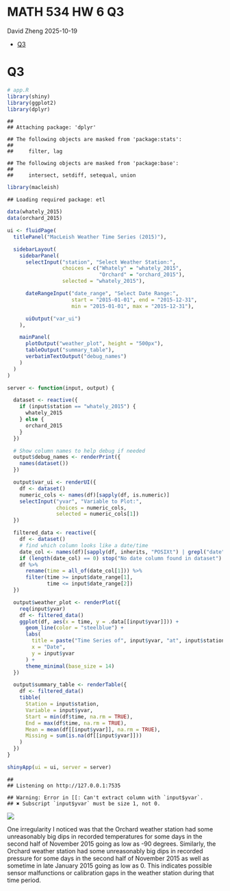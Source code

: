 MATH 534 HW 6 Q3
================
David Zheng
2025-10-19

- [Q3](#q3)

# Q3

``` r
# app.R
library(shiny)
library(ggplot2)
library(dplyr)
```

    ## 
    ## Attaching package: 'dplyr'

    ## The following objects are masked from 'package:stats':
    ## 
    ##     filter, lag

    ## The following objects are masked from 'package:base':
    ## 
    ##     intersect, setdiff, setequal, union

``` r
library(macleish)
```

    ## Loading required package: etl

``` r
data(whately_2015)
data(orchard_2015)

ui <- fluidPage(
  titlePanel("MacLeish Weather Time Series (2015)"),

  sidebarLayout(
    sidebarPanel(
      selectInput("station", "Select Weather Station:",
                  choices = c("Whately" = "whately_2015",
                              "Orchard" = "orchard_2015"),
                  selected = "whately_2015"),

      dateRangeInput("date_range", "Select Date Range:",
                     start = "2015-01-01", end = "2015-12-31",
                     min = "2015-01-01", max = "2015-12-31"),

      uiOutput("var_ui")
    ),

    mainPanel(
      plotOutput("weather_plot", height = "500px"),
      tableOutput("summary_table"),
      verbatimTextOutput("debug_names")
    )
  )
)

server <- function(input, output) {

  dataset <- reactive({
    if (input$station == "whately_2015") {
      whately_2015
    } else {
      orchard_2015
    }
  })

  # Show column names to help debug if needed
  output$debug_names <- renderPrint({
    names(dataset())
  })

  output$var_ui <- renderUI({
    df <- dataset()
    numeric_cols <- names(df)[sapply(df, is.numeric)]
    selectInput("yvar", "Variable to Plot:",
                choices = numeric_cols,
                selected = numeric_cols[1])
  })

  filtered_data <- reactive({
    df <- dataset()
    # find which column looks like a date/time
    date_col <- names(df)[sapply(df, inherits, "POSIXt") | grepl("date", names(df), ignore.case = TRUE)]
    if (length(date_col) == 0) stop("No date column found in dataset")
    df %>%
      rename(time = all_of(date_col[1])) %>%
      filter(time >= input$date_range[1],
             time <= input$date_range[2])
  })

  output$weather_plot <- renderPlot({
    req(input$yvar)
    df <- filtered_data()
    ggplot(df, aes(x = time, y = .data[[input$yvar]])) +
      geom_line(color = "steelblue") +
      labs(
        title = paste("Time Series of", input$yvar, "at", input$station),
        x = "Date",
        y = input$yvar
      ) +
      theme_minimal(base_size = 14)
  })

  output$summary_table <- renderTable({
    df <- filtered_data()
    tibble(
      Station = input$station,
      Variable = input$yvar,
      Start = min(df$time, na.rm = TRUE),
      End = max(df$time, na.rm = TRUE),
      Mean = mean(df[[input$yvar]], na.rm = TRUE),
      Missing = sum(is.na(df[[input$yvar]]))
    )
  })
}

shinyApp(ui = ui, server = server)
```

    ## 
    ## Listening on http://127.0.0.1:7535

    ## Warning: Error in [[: Can't extract column with `input$yvar`.
    ## ✖ Subscript `input$yvar` must be size 1, not 0.

![](David-Zheng-MATH-534-HW-6-Q3_files/figure-gfm/unnamed-chunk-1-1.png)<!-- -->

One irregularity I noticed was that the Orchard weather station had some
unreasonably big dips in recorded temperatures for some days in the
second half of November 2015 going as low as -90 degrees. Similarly, the
Orchard weather station had some unreasonably big dips in recorded
pressure for some days in the second half of November 2015 as well as
sometime in late January 2015 going as low as 0. This indicates possible
sensor malfunctions or calibration gaps in the weather station during
that time period.
